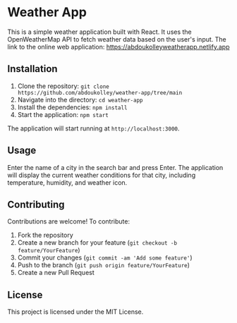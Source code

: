 # Weather App

This is a simple weather application built with React. It uses the OpenWeatherMap API to fetch weather data based on the user's input.
The link to the online web application: https://abdoukolleyweatherapp.netlify.app

## Installation

1. Clone the repository: `git clone https://github.com/abdoukolley/weather-app/tree/main`
2. Navigate into the directory: `cd weather-app`
3. Install the dependencies: `npm install`
4. Start the application: `npm start`

The application will start running at `http://localhost:3000`.

## Usage 

Enter the name of a city in the search bar and press Enter. The application will display the current weather conditions for that city, including temperature, humidity, and weather icon.

## Contributing

Contributions are welcome! To contribute:

1. Fork the repository
2. Create a new branch for your feature (`git checkout -b feature/YourFeature`)
3. Commit your changes (`git commit -am 'Add some feature'`)
4. Push to the branch (`git push origin feature/YourFeature`)
5. Create a new Pull Request

## License

This project is licensed under the MIT License.
